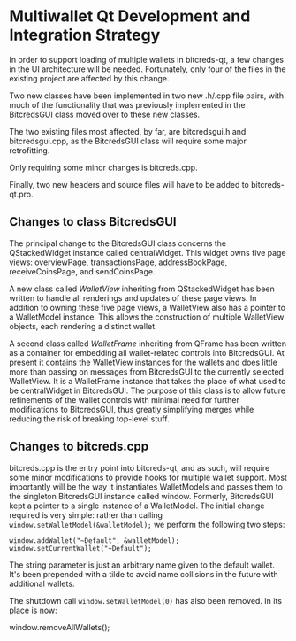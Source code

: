 Multiwallet Qt Development and Integration Strategy
===================================================

In order to support loading of multiple wallets in bitcreds-qt, a few changes in the UI architecture will be needed.
Fortunately, only four of the files in the existing project are affected by this change.

Two new classes have been implemented in two new .h/.cpp file pairs, with much of the functionality that was previously
implemented in the BitcredsGUI class moved over to these new classes.

The two existing files most affected, by far, are bitcredsgui.h and bitcredsgui.cpp, as the BitcredsGUI class will require
some major retrofitting.

Only requiring some minor changes is bitcreds.cpp.

Finally, two new headers and source files will have to be added to bitcreds-qt.pro.

Changes to class BitcredsGUI
---------------------------
The principal change to the BitcredsGUI class concerns the QStackedWidget instance called centralWidget.
This widget owns five page views: overviewPage, transactionsPage, addressBookPage, receiveCoinsPage, and sendCoinsPage.

A new class called *WalletView* inheriting from QStackedWidget has been written to handle all renderings and updates of
these page views. In addition to owning these five page views, a WalletView also has a pointer to a WalletModel instance.
This allows the construction of multiple WalletView objects, each rendering a distinct wallet.

A second class called *WalletFrame* inheriting from QFrame has been written as a container for embedding all wallet-related
controls into BitcredsGUI. At present it contains the WalletView instances for the wallets and does little more than passing on messages
from BitcredsGUI to the currently selected WalletView. It is a WalletFrame instance
that takes the place of what used to be centralWidget in BitcredsGUI. The purpose of this class is to allow future
refinements of the wallet controls with minimal need for further modifications to BitcredsGUI, thus greatly simplifying
merges while reducing the risk of breaking top-level stuff.

Changes to bitcreds.cpp
----------------------
bitcreds.cpp is the entry point into bitcreds-qt, and as such, will require some minor modifications to provide hooks for
multiple wallet support. Most importantly will be the way it instantiates WalletModels and passes them to the
singleton BitcredsGUI instance called window. Formerly, BitcredsGUI kept a pointer to a single instance of a WalletModel.
The initial change required is very simple: rather than calling `window.setWalletModel(&walletModel);` we perform the
following two steps:

	window.addWallet("~Default", &walletModel);
	window.setCurrentWallet("~Default");

The string parameter is just an arbitrary name given to the default wallet. It's been prepended with a tilde to avoid name collisions in the future with additional wallets.

The shutdown call `window.setWalletModel(0)` has also been removed. In its place is now:

window.removeAllWallets();
